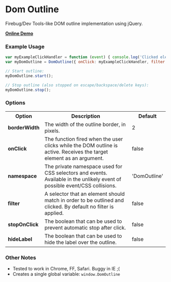 # Dom Outline

Firebug/Dev Tools-like DOM outline implementation using jQuery.

**[Online Demo](http://rafaelcastrocouto.github.com/jQuery.DomOutline/demo)**

### Example Usage

```js
var myExampleClickHandler = function (event) { console.log('Clicked element:', event.target); }
var myDomOutline = DomOutline({ onClick: myExampleClickHandler, filter: 'div' });

// Start outline:
myDomOutline.start();

// Stop outline (also stopped on escape/backspace/delete keys):
myDomOutline.stop();
```

### Options

<table>
	<tr>
		<th>Option</th>
		<th>Description</th>
		<th>Default</th>
	</tr>
	<tr>
		<td><b>borderWidth</b></td>
		<td>The width of the outline border, in pixels.</td>
		<td>2</td>
	</tr>
	<tr>
		<td><b>onClick</b></td>
		<td>The function fired when the user clicks while the DOM outline is active. Receives the target element as an argument.</td>
		<td>false</td>
	</tr>
	<tr>
		<td><b>namespace</b></td>
		<td>The private namespace used for CSS selectors and events. Available in the unlikely event of possible event/CSS collisions.</td>
		<td>'DomOutline'</td>
	</tr>
	<tr>
		<td><b>filter</b></td>
		<td>A selector that an element should match in order to be outlined and clicked. By default no filter is applied.</td>
		<td>false</td>
	</tr>
    <tr>
		<td><b>stopOnClick</b></td>
		<td>The boolean that can be used to prevent automatic stop after click.</td>
		<td>false</td>
	</tr>    
    <tr>
		<td><b>hideLabel</b></td>
		<td>The boolean that can be used to hide the label over the outline.</td>
		<td>false</td>
	</tr>	
</table>

### Other Notes

* Tested to work in Chrome, FF, Safari. Buggy in IE ;(
* Creates a single global variable: `window.DomOutline`
